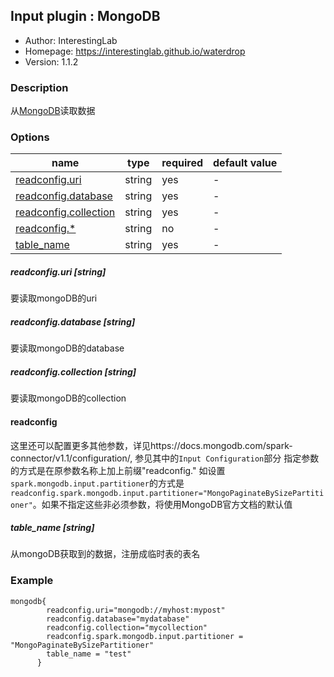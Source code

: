 ## Input plugin : MongoDB

* Author: InterestingLab
* Homepage: https://interestinglab.github.io/waterdrop
* Version: 1.1.2

### Description

从[MongoDB](https://www.mongodb.com/)读取数据

### Options

| name | type | required | default value |
| --- | --- | --- | --- |
| [readconfig.uri](#readconfig.uri-string) | string | yes | - |
| [readconfig.database](#readconfig.database-string) | string | yes | - |
| [readconfig.collection](#readconfig.collection-string) | string | yes | - |
| [readconfig.*](#readconfig.*-string) | string | no | - |
| [table_name](#table_name-string) | string | yes | - |


##### readconfig.uri [string]

要读取mongoDB的uri

##### readconfig.database [string]

要读取mongoDB的database

##### readconfig.collection [string]

要读取mongoDB的collection

#### readconfig

这里还可以配置更多其他参数，详见https://docs.mongodb.com/spark-connector/v1.1/configuration/, 参见其中的`Input Configuration`部分
指定参数的方式是在原参数名称上加上前缀"readconfig." 如设置`spark.mongodb.input.partitioner`的方式是 `readconfig.spark.mongodb.input.partitioner="MongoPaginateBySizePartitioner"`。如果不指定这些非必须参数，将使用MongoDB官方文档的默认值

##### table_name [string]

从mongoDB获取到的数据，注册成临时表的表名


### Example

```
mongodb{
        readconfig.uri="mongodb://myhost:mypost"
        readconfig.database="mydatabase"
        readconfig.collection="mycollection"
        readconfig.spark.mongodb.input.partitioner = "MongoPaginateBySizePartitioner"
        table_name = "test"
      }
```
